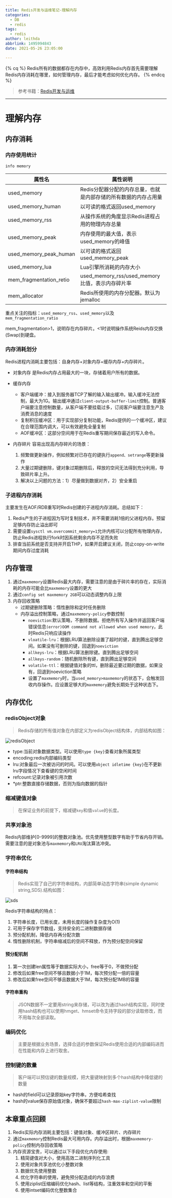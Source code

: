 ```yaml
---
title: Redis开发与运维笔记-理解内存
categories:
  - DB
  - redis
tags:
  - redis
author: leithda
abbrlink: 1495994843
date: 2021-05-26 23:05:00

---
```


{% cq %}
Redis所有的数据都存在内存中，高效利用Redis内存首先需要理解Redis内存消耗在哪里，如何管理内存，最后才能考虑如何优化内存。
{% endcq %}
<!-- more -->

> 参考书籍：[Redis开发与运维](https://book.douban.com/subject/26971561/)

<hr>


# 理解内存

## 内存消耗

### 内存使用统计



`info memory`

| 属性名                  | 属性说明                                                     |
| ----------------------- | ------------------------------------------------------------ |
| used_memory             | Redis分配器分配的内存总量，也就是内部存储的所有数据的内存占用量 |
| used_memory_human       | 以可读的格式返回used_memory                                  |
| used_memory_rss         | 从操作系统的角度显示Redis进程占用的物理内存总量              |
| used_memory_peak        | 内存使用的最大值，表示used_memory的峰值                      |
| used_memory_peak_human  | 以可读的格式返回used_memory_peak                             |
| used_memory_lua         | Lua引擎所消耗的内存大小                                      |
| mem_fragmentation_retio | used_memory_rss/used_memory比值，表示内存碎片率              |
| mem_allocator           | Redis所使用的内存分配器。默认为jemalloc                      |

重点关注的指标：`used_memory_rss`、`used_memory`以及`mem_fragmentation_ratio`

mem_fragmentation>1，说明存在内存碎片。<1时说明操作系统Reids内存交换(Swap)到硬盘。



### 内存消耗划分

Redis进程内消耗主要包括：自身内存+对象内存+缓存内存+内存碎片。

- 对象内存
  是Redis内存占用最大的一块，存储着用户所有的数据。

- 缓存内存
  - 客户端缓冲：接入到服务器TCP了解的输入输出缓冲。输入缓冲无法控制，最大为1G。输出缓冲通过`client-output-buffer-limit`控制。普通客户端要注意控制数量，从客户端不要挂载过多，订阅客户端要注意生产及消费消息的速度
  - 复制积压缓冲区：用于实现部分复制功能，Redis提供的一个缓冲区，建议在合理范围内调大，可以有效避免全量复制
  - AOF缓冲区：这部分空间用于在Redis重写期间保存最近的写入命令。 

- 内存碎片
  容易出现高内存碎片的场景：
  1. 频繁做更新操作，例如频繁对已存在的键执行`append、setrange`等更新操作
  2. 大量过期键删除，键对象过期删除后，释放的空间无法得到充分利用，导致碎片率上升。
  3. 解决以上问题的方法：1）尽量做到数据对齐，2）安全重启

### 子进程内存消耗

主要发生在AOF/RDB重写时Redis创建的子进程内存消耗。总结如下：

1. Redis产生的子进程因为写时复制技术，并不需要消耗1倍的父进程内存。预留足够内存防止溢出即可
2. 需要设置`sysctl vm.overcommit_memory=1`允许内核可以分配所有物理内存，防止Redis进程执行fork时因系统剩余内存不足而失败
3. 排查当前系统是否支持并开启THP，如果开启建议关闭，防止copy-on-write期间内存过度消耗

## 内存管理

1. 通过`maxmemory`设置Redis最大内存，需要注意的是由于碎片率的存在，实际消耗的内存可能会比`maxmemory`设置的更大
2. 通过`config set maxmemory 2GB`可以动态调整内存上限
3. 内存回收策略
   - 过期键删除策略：惰性删除和定时任务删除
   - 内存溢出控制策略，通过`maxmemory-policy`参数控制
     - `noeviction`:默认策略，不删除数据。拒绝所有写入操作并返回客户端错误信息`(error)OOM command not allowed when used memory`，此时Redis只响应读操作
     - `vloatile-lru`：根据LRU算法删除设置了超时的键，直到腾出足够空间。如果没有可删除的键，回退到`noeviction`
     - `allkeys-lru`：根据LRU算法删除键。直到腾出足够空间
     - `allkeys-random`：随机删除所有键，直到腾出足够空间
     - `volatile-ttl`：根据键值对象的ttl，删除最近要过期的数据，如果没有，回退到noeviction策略
     - 设置了`maxmemory`时，当`used_memory>maxmemory`的状态下，会触发回收内存操作。应设置足够大的`maxmemory`避免长期处于这种状态下。

## 内存优化

### redisObject对象

> Redis存储的所有值对象在内部定义为redisObject结构体，内部结构如图：

![redisObject](Redis开发与运维笔记_理解内存/redisObject.png)

- type:当前对象数据类型。可以使用`type {key}`查看对象所属类型
- encoding:redis内部编码类型
- lru:对象最后一次被访问的时间。可以使用`object idletime {key}`在不更新lru字段情况下查看键的空闲时间
- refcount:记录对象被引用次数
- *ptr:整数直接存储数据，否则为指向数据的指针

### 缩减键值对象

> 在保证业务的前提下，缩减键`key`和值`value`的长度。


### 共享对象池

Redis内部维护[0-9999]的整数对象池。优先使用整型数字有助于节省内存开销。需要注意的是对象池与`maxmemory`和`LRU`淘汰算法冲突。


### 字符串优化

#### 字符串结构

> Redis实现了自己的字符串结构，内部简单动态字符串(simple dynamic string,SDS).结构如图：

![sds](Redis开发与运维笔记_理解内存/sds.png)

Redis字符串结构的特点：

1. 字符串长度，已用长度，未用长度的操作复杂度为O(1)
2. 可用于保存字节数组，支持安全的二进制数据存储
3. 预分配机制，降低内存再分配次数
4. 惰性删除机制，字符串缩减后的空间不释放，作为预分配空间保留

#### 预分配机制

1. 第一次创建len属性等于数据实际大小，free等于0，不做预分配
2. 修改后如果free空间不够且数据小于1M，每次预分配一倍的容量
3. 修改后如果free空间不够且数据大于1M，每次预分配1MB的容量

#### 字符串重构

> JSON数据不一定要用string来存储，可以改为通过hash结构实现，同时使用hash结构也可以使用hmget、hmset命令支持字段的部分读取修改，而不用每次全部读取。

### 编码优化

> 主要是根据业务场景，选择合适的参数保证Redis使用合适的内部编码进而在性能和内存上进行取舍。


### 控制键的数量

> 客户端可以预估键的数量规模，把大量键映射到多个hash结构中降低键的数量

- hash的field可以记录原始key字符串，方便哈希查找
- hash的value保存原始值对象，确保不要超过`hash-max-ziplist-value`限制

## 本章重点回顾

1. Redis实际内存消耗主要包括：键值对象、缓冲区碎片、内存碎片
2. 通过`maxmemory`控制Redis最大可用内存。内存溢出时，根据`maxmemory-policy`控制内存回收策略
3. 内存资源宝贵，可以通过以下手段优化内存使用:
   1. 精简键值对大小，使用高效二进制序列化工具
   2. 使用对象共享池优化小整数对象
   3. 数据优先使用整数
   4. 优化字符串的使用，避免预分配造成的内存浪费
   5. 使用ziplist压缩编码优化hash、list等结构，注重效率和空间的平衡
   6. 使用intset编码优化整数集合
